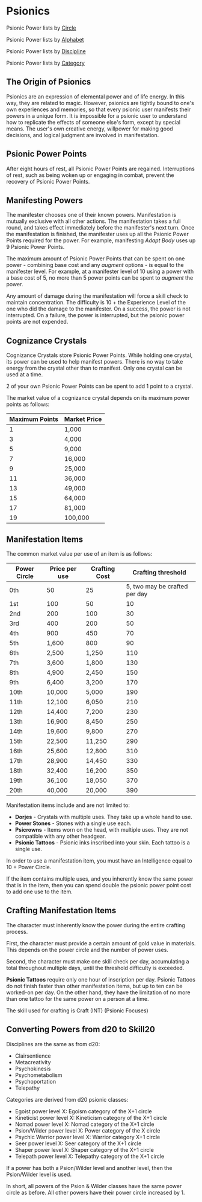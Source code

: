 # Psionics

Psionic Power lists by [Circle](/Psionics/ListByCircle.md)

Psionic Power lists by [Alphabet](/Psionics/ListByName.md)

Psionic Power lists by [Discipline](/Psionics/Disciplines.md)

Psionic Power lists by [Category](/Psionics/Categories.md)

## The Origin of Psionics

Psionics are an expression of elemental power and of life energy. In this way, they are related to magic. However, psionics are tightly bound to one's own experiences and memories, so that every psionic user manifests their powers in a unique form. It is impossible for a psionic user to understand how to replicate the effects of someone else's form, except by special means. The user's own creative energy, willpower for making good decisions, and logical judgment are involved in manifestation.

## Psionic Power Points

After eight hours of rest, all Psionic Power Points are regained. Interruptions of rest, such as being woken up or engaging in combat, prevent the recovery of Psionic Power Points.

## Manifesting Powers

The manifester chooses one of their known powers. Manifestation is mutually exclusive with all other actions. The manifestation takes a full round, and takes effect immediately before the manifester's next turn. Once the manifestation is finished, the manifester uses up all the Psionic Power Points required for the power. For example, manifesting *Adapt Body* uses up 9 Psionic Power Points.

The maximum amount of Psionic Power Points that can be spent on one power - combining base cost and any *augment* options - is equal to the manifester level. For example, at a manifester level of 10 using a power with a base cost of 5, no more than 5 power points can be spent to *augment* the power.

Any amount of damage during the manifestation will force a skill check to maintain concentration. The difficulty is 10 + the Experience Level of the one who did the damage to the manifester. On a success, the power is not interrupted. On a failure, the power is interrupted, but the psionic power points are not expended.

## Cognizance Crystals

Cognizance Crystals store Psionic Power Points. While holding one crystal, its power can be used to help manifest powers. There is no way to take energy from the crystal other than to manifest. Only one crystal can be used at a time.

2 of your own Psionic Power Points can be spent to add 1 point to a crystal.

The market value of a cognizance crystal depends on its maximum power points as follows:

| Maximum Points | Market Price |
| ---            | ---          |
| 1 | 1,000
| 3 | 4,000
| 5 | 9,000
| 7 | 16,000
| 9 | 25,000
| 11 | 36,000
| 13 | 49,000
| 15 | 64,000
| 17 | 81,000
| 19 | 100,000

## Manifestation Items

The common market value per use of an item is as follows:

| Power Circle | Price per use | Crafting Cost | Crafting threshold |
| ---          | ---           | ---           | ---      |
| 0th          | 50            | 25            | 5, two may be crafted per day
| 1st          | 100           | 50            | 10
| 2nd          | 200           | 100           | 30
| 3rd          | 400           | 200           | 50
| 4th          | 900           | 450           | 70
| 5th          | 1,600         | 800           | 90
| 6th          | 2,500         | 1,250         | 110
| 7th          | 3,600         | 1,800         | 130
| 8th          | 4,900         | 2,450         | 150
| 9th          | 6,400         | 3,200         | 170
| 10th         | 10,000        | 5,000         | 190
| 11th         | 12,100        | 6,050         | 210
| 12th         | 14,400        | 7,200         | 230
| 13th         | 16,900        | 8,450         | 250
| 14th         | 19,600        | 9,800         | 270
| 15th         | 22,500        | 11,250        | 290
| 16th         | 25,600        | 12,800        | 310
| 17th         | 28,900        | 14,450        | 330
| 18th         | 32,400        | 16,200        | 350
| 19th         | 36,100        | 18,050        | 370
| 20th         | 40,000        | 20,000        | 390

Manifestation items include and are not limited to:

- **Dorjes** - Crystals with multiple uses. They take up a whole hand to use.
- **Power Stones** - Stones with a single use each.
- **Psicrowns** - Items worn on the head, with multiple uses. They are not compatible with any other headgear.
- **Psionic Tattoos** - Psionic inks inscribed into your skin. Each tattoo is a single use.

In order to use a manifestation item, you must have an Intelligence equal to 10 + Power Circle.

If the item contains multiple uses, and you inherently know the same power that is in the item, then you can spend double the psionic power point cost to add one use to the item.

## Crafting Manifestation Items

The character must inherently know the power during the entire crafting process.

First, the character must provide a certain amount of gold value in materials. This depends on the power circle and the number of power uses.

Second, the character must make one skill check per day, accumulating a total throughout multiple days, until the threshold difficulty is exceeded.

**Psionic Tattoos** require only one hour of inscription per day. Psionic Tattoos do not finish faster than other manifestation items, but up to ten can be worked-on per day. On the other hand, they have the limitation of no more than one tattoo for the same power on a person at a time.

The skill used for crafting is Craft (INT) (Psionic Focuses)

## Converting Powers from d20 to Skill20

Disciplines are the same as from d20:

- Clairsentience
- Metacreativity
- Psychokinesis
- Psychometabolism
- Psychoportation
- Telepathy

Categories are derived from d20 psionic classes:

- Egoist power level X: Egoism category of the X+1 circle
- Kineticist power level X: Kineticism category of the X+1 circle
- Nomad power level X: Nomad category of the X+1 circle
- Psion/Wilder power level X: Power category of the X circle
- Psychic Warrior power level X: Warrior category X+1 circle
- Seer power level X: Seer category of the X+1 circle
- Shaper power level X: Shaper category of the X+1 circle
- Telepath power level X: Telepathy category of the X+1 circle

If a power has both a Psion/Wilder level and another level, then the Psion/Wilder level is used.

In short, all powers of the Psion & Wilder classes have the same power circle as before. All other powers have their power circle increased by 1.
